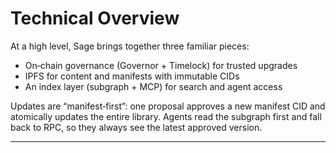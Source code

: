 # Technical Overview

At a high level, Sage brings together three familiar pieces:

-   On‑chain governance (Governor + Timelock) for trusted upgrades
-   IPFS for content and manifests with immutable CIDs
-   An index layer (subgraph + MCP) for search and agent access

Updates are “manifest‑first”: one proposal approves a new manifest CID and atomically updates the entire library. Agents read the subgraph first and fall back to RPC, so they always see the latest approved version.

---
